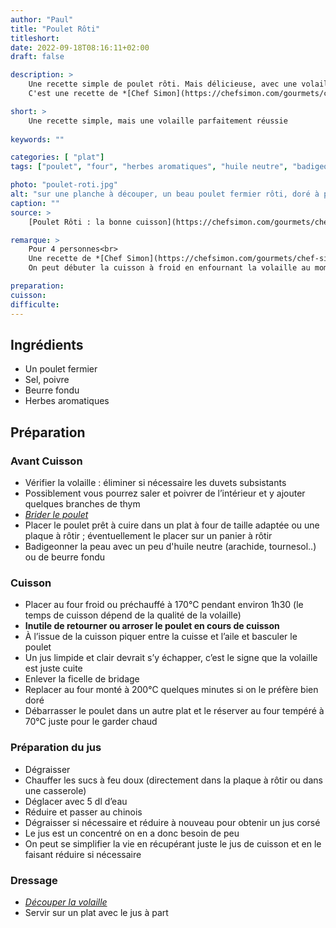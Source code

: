 ```yaml
---
author: "Paul"
title: "Poulet Rôti"
titleshort:
date: 2022-09-18T08:16:11+02:00
draft: false

description: >
    Une recette simple de poulet rôti. Mais délicieuse, avec une volaille à la peau croustillante sans être brûlée.<br>
    C'est une recette de *[Chef Simon](https://chefsimon.com/gourmets/chef-simon/recettes/poulet-roti-la-bonne-cuisson)*, dont les conseils sont toujours précieux.

short: >
    Une recette simple, mais une volaille parfaitement réussie
    
keywords: ""

categories: [ "plat"]
tags: ["poulet", "four", "herbes aromatiques", "huile neutre", "badigeon", "sauce", "déglaçage", "jus"]

photo: "poulet-roti.jpg"
alt: "sur une planche à découper, un beau poulet fermier rôti, doré à point ; sur le devant de la photo, un couteau à découper"
caption: ""
source: >
    [Poulet Rôti : la bonne cuisson](https://chefsimon.com/gourmets/chef-simon/recettes/poulet-roti-la-bonne-cuisson)

remarque: >
    Pour 4 personnes<br>
    Une recette de *[Chef Simon](https://chefsimon.com/gourmets/chef-simon/recettes/poulet-roti-la-bonne-cuisson)*<br>
    On peut débuter la cuisson à froid en enfournant la volaille au moment où on allume le four

preparation: 
cuisson: 
difficulte:
---
```



## Ingrédients
- Un poulet fermier
- Sel, poivre
- Beurre fondu
- Herbes aromatiques
## Préparation
### Avant Cuisson
- Vérifier la volaille : éliminer si nécessaire les duvets subsistants
- Possiblement vous pourrez saler et poivrer de l’intérieur et y ajouter quelques branches de thym
- *[Brider le poulet](https://chefsimon.com/articles/lexique-brider)*
- Placer le poulet prêt à cuire dans un plat à four de taille adaptée ou une plaque à rôtir ; éventuellement le placer sur un panier à rôtir
- Badigeonner la peau avec un peu d'huile neutre (arachide, tournesol..) ou de beurre fondu

### Cuisson
- Placer au four froid ou préchauffé à 170°C pendant environ 1h30 (le temps de cuisson dépend de la qualité de la volaille)
- **Inutile de retourner ou arroser le poulet en cours de cuisson**
- À l’issue de la cuisson piquer entre la cuisse et l’aile et basculer le poulet
- Un jus limpide et clair devrait s’y échapper, c’est le signe que la volaille est juste cuite
- Enlever la ficelle de bridage
- Replacer au four monté à 200°C quelques minutes si on le préfère bien doré
- Débarrasser le poulet dans un autre plat et le réserver au four tempéré à 70°C juste pour le garder chaud
### Préparation du jus
- Dégraisser
- Chauffer les sucs à feu doux (directement dans la plaque à rôtir ou dans une casserole)
- Déglacer avec 5 dl d’eau
- Réduire et passer au chinois
- Dégraisser si nécessaire et réduire à nouveau pour obtenir un jus corsé
- Le jus est un concentré on en a donc besoin de peu
- On peut se simplifier la vie en récupérant juste le jus de cuisson et en le faisant réduire si nécessaire
### Dressage
- *[Découper la volaille](https://chefsimon.com/gourmets/chef-simon/recettes/decouper-une-volaille-rotie)*
- Servir sur un plat avec le jus à part



